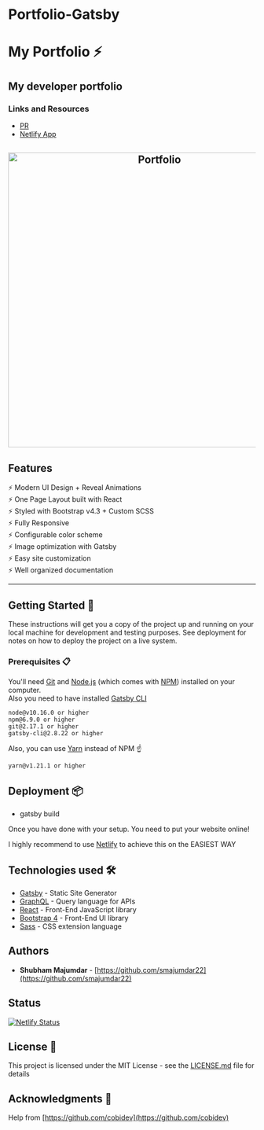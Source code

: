 # Portfolio-Gatsby

# My Portfolio ⚡️

## My developer portfolio

### Links and Resources
* [PR](https://github.com/smajumdar22/Portfolio-Gatsby/pull/1)
* [Netlify App](https://shubhamportfoliogatsby.netlify.app)

<h2 align="center">
  <img src="https://github.com/cobidev/gatsby-simplefolio/blob/master/examples/example.gif" alt="Portfolio" width="600px" />
  <br>
</h2>

## Features

⚡️ Modern UI Design + Reveal Animations\
⚡️ One Page Layout built with React\
⚡️ Styled with Bootstrap v4.3 + Custom SCSS\
⚡️ Fully Responsive\
⚡️ Configurable color scheme\
⚡️ Image optimization with Gatsby\
⚡️ Easy site customization\
⚡️ Well organized documentation

---

## Getting Started 🚀

These instructions will get you a copy of the project up and running on your local machine for development and testing purposes. See deployment for notes on how to deploy the project on a live system.

### Prerequisites 📋

You'll need [Git](https://git-scm.com) and [Node.js](https://nodejs.org/en/download/) (which comes with [NPM](http://npmjs.com)) installed on your computer.\
Also you need to have installed [Gatsby CLI](https://www.gatsbyjs.org/docs/quick-start/)

```
node@v10.16.0 or higher
npm@6.9.0 or higher
git@2.17.1 or higher
gatsby-cli@2.8.22 or higher
```

Also, you can use [Yarn](https://yarnpkg.com/) instead of NPM ☝️

```
yarn@v1.21.1 or higher
```

## Deployment 📦

* gatsby build

Once you have done with your setup. You need to put your website online!

I highly recommend to use [Netlify](https://netlify.com) to achieve this on the EASIEST WAY

## Technologies used 🛠️

- [Gatsby](https://www.gatsbyjs.org/) - Static Site Generator
- [GraphQL](https://graphql.org/) - Query language for APIs
- [React](https://es.reactjs.org/) - Front-End JavaScript library
- [Bootstrap 4](https://getbootstrap.com/docs/4.3/getting-started/introduction/) - Front-End UI library
- [Sass](https://sass-lang.com/documentation) - CSS extension language

## Authors

- **Shubham Majumdar** - [https://github.com/smajumdar22](https://github.com/smajumdar22)

## Status

[![Netlify Status](https://shubhamportfoliogatsby.netlify.app)](https://shubhamportfoliogatsby.netlify.app)

## License 📄

This project is licensed under the MIT License - see the [LICENSE.md](LICENSE.md) file for details

## Acknowledgments 🎁

Help from [https://github.com/cobidev](https://github.com/cobidev)